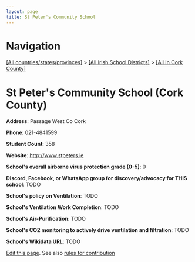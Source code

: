 ```yaml
---
layout: page
title: St Peter's Community School
---
```

# Navigation

[[All countries/states/provinces]](../../..) > [[All Irish School Districts]](../..) > [[All In Cork County]](..)

# St Peter's Community School (Cork County)

**Address**: Passage West Co Cork

**Phone**: 021-4841599

**Student Count**: 358

**Website**: <http://www.stpeters.ie>

**School's overall airborne virus protection grade (0-5)**: 0

**Discord, Facebook, or WhatsApp group for discovery/advocacy for THIS school**: TODO

**School's policy on Ventilation**: TODO

**School's Ventilation Work Completion**: TODO

**School's Air-Purification**: TODO

**School's CO2 monitoring to actively drive ventilation and filtration**: TODO

**School's Wikidata URL**: TODO


[Edit this page](https://github.com/ventilate-schools/Ireland/edit/main/./Cork_County/St_Peter's_Community_School.md). See also [rules for contribution](../../../contribution-rules/)